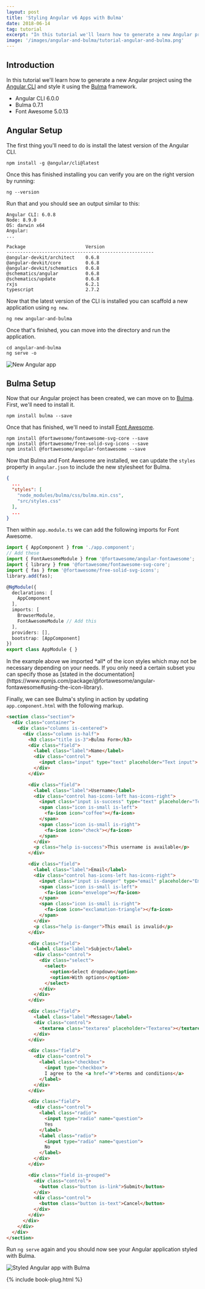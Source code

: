 ```yaml
---
layout: post
title: 'Styling Angular v6 Apps with Bulma'
date: 2018-06-14
tag: tutorial
excerpt: "In this tutorial we'll learn how to generate a new Angular project using the Angular CLI and style it using the Bulma framework."
image: '/images/angular-and-bulma/tutorial-angular-and-bulma.png'
---
```


## Introduction

In this tutorial we'll learn how to generate a new Angular project using the [Angular CLI](https://github.com/angular/angular-cli) and style it using the [Bulma](https://bulma.io/) framework.

* Angular CLI 6.0.0
* Bulma 0.7.1
* Font Awesome 5.0.13

## Angular Setup

The first thing you'll need to do is install the latest version of the Angular CLI.

```console
npm install -g @angular/cli@latest
```

Once this has finished installing you can verify you are on the right version by running:

```console
ng --version
```

Run that and you should see an output similar to this:

```console
Angular CLI: 6.0.8
Node: 8.9.0
OS: darwin x64
Angular:
...

Package                      Version
------------------------------------------------------
@angular-devkit/architect    0.6.8
@angular-devkit/core         0.6.8
@angular-devkit/schematics   0.6.8
@schematics/angular          0.6.8
@schematics/update           0.6.8
rxjs                         6.2.1
typescript                   2.7.2
```

Now that the latest version of the CLI is installed you can scaffold a new application using `ng new`.

```console
ng new angular-and-bulma
```

Once that's finished, you can move into the directory and run the application.

```console
cd angular-and-bulma
ng serve -o
```

![New Angular app](/images/angular-and-bulma/new-app.png)

## Bulma Setup

Now that our Angular project has been created, we can move on to [Bulma](https://bulma.io/). First, we'll need to install it.

```console
npm install bulma --save
```

Once that has finished, we'll need to install [Font Awesome](https://www.npmjs.com/package/@fortawesome/angular-fontawesome).

```
npm install @fortawesome/fontawesome-svg-core --save
npm install @fortawesome/free-solid-svg-icons --save
npm install @fortawesome/angular-fontawesome --save
```

Now that Bulma and Font Awesome are installed, we can update the `styles` property in `angular.json` to include the new stylesheet for Bulma.

```json
{
  ...
  "styles": [
    "node_modules/bulma/css/bulma.min.css",
    "src/styles.css"
  ],
  ...
}
```

Then within `app.module.ts` we can add the following imports for Font Awesome.

```typescript
import { AppComponent } from './app.component';
// Add these
import { FontAwesomeModule } from '@fortawesome/angular-fontawesome';
import { library } from '@fortawesome/fontawesome-svg-core';
import { fas } from '@fortawesome/free-solid-svg-icons';
library.add(fas);

@NgModule({
  declarations: [
    AppComponent
  ],
  imports: [
    BrowserModule,
    FontAwesomeModule // Add this
  ],
  providers: [],
  bootstrap: [AppComponent]
})
export class AppModule { }
```

<div class="box" markdown="1">
In the example above we imported *all* of the icon styles which may not be necessary depending on your needs. If you only need a certain subset you can specify those as [stated in the documentation](https://www.npmjs.com/package/@fortawesome/angular-fontawesome#using-the-icon-library).
</div>

Finally, we can see Bulma's styling in action by updating `app.component.html` with the following markup.

```html
<section class="section">
  <div class="container">
    <div class="columns is-centered">
      <div class="column is-half">
        <h3 class="title is-3">Bulma Form</h3>
        <div class="field">
          <label class="label">Name</label>
          <div class="control">
            <input class="input" type="text" placeholder="Text input">
          </div>
        </div>

        <div class="field">
          <label class="label">Username</label>
          <div class="control has-icons-left has-icons-right">
            <input class="input is-success" type="text" placeholder="Text input" value="bulma">
            <span class="icon is-small is-left">
              <fa-icon icon="coffee"></fa-icon>
            </span>
            <span class="icon is-small is-right">
              <fa-icon icon="check"></fa-icon>
            </span>
          </div>
          <p class="help is-success">This username is available</p>
        </div>

        <div class="field">
          <label class="label">Email</label>
          <div class="control has-icons-left has-icons-right">
            <input class="input is-danger" type="email" placeholder="Email input" value="hello@">
            <span class="icon is-small is-left">
              <fa-icon icon="envelope"></fa-icon>
            </span>
            <span class="icon is-small is-right">
              <fa-icon icon="exclamation-triangle"></fa-icon>
            </span>
          </div>
          <p class="help is-danger">This email is invalid</p>
        </div>

        <div class="field">
          <label class="label">Subject</label>
          <div class="control">
            <div class="select">
              <select>
                <option>Select dropdown</option>
                <option>With options</option>
              </select>
            </div>
          </div>
        </div>

        <div class="field">
          <label class="label">Message</label>
          <div class="control">
            <textarea class="textarea" placeholder="Textarea"></textarea>
          </div>
        </div>

        <div class="field">
          <div class="control">
            <label class="checkbox">
              <input type="checkbox">
              I agree to the <a href="#">terms and conditions</a>
            </label>
          </div>
        </div>

        <div class="field">
          <div class="control">
            <label class="radio">
              <input type="radio" name="question">
              Yes
            </label>
            <label class="radio">
              <input type="radio" name="question">
              No
            </label>
          </div>
        </div>

        <div class="field is-grouped">
          <div class="control">
            <button class="button is-link">Submit</button>
          </div>
          <div class="control">
            <button class="button is-text">Cancel</button>
          </div>
        </div>
      </div>
    </div>
  </div>
</section>
```

Run `ng serve` again and you should now see your Angular application styled with Bulma.

![Styled Angular app with Bulma](/images/angular-and-bulma/bulma-app.png)

{% include book-plug.html %}